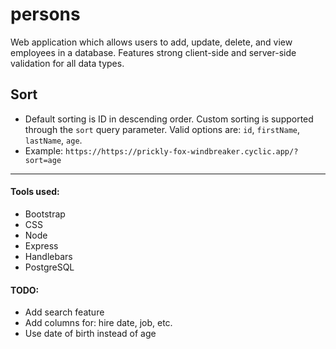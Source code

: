# persons
Web application which allows users to add, update, delete, and view employees in a database. Features strong client-side and server-side validation for all data types.

## Sort
-  Default sorting is ID in descending order. Custom sorting is supported through the `sort` query parameter. Valid options are: `id`, `firstName`, `lastName`, `age`.
- Example: `https://https://prickly-fox-windbreaker.cyclic.app/?sort=age`
***
#### Tools used:
- Bootstrap
- CSS
- Node
- Express
- Handlebars
- PostgreSQL

#### TODO:
- Add search feature
- Add columns for: hire date, job, etc.
- Use date of birth instead of age
